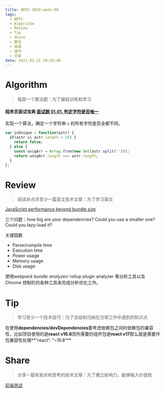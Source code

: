 ```yaml
---
title: ARTS-2020-week-09
tags:
  - ARTS
  - Algorithm
  - Review
  - Tip
  - Share
  - 算法
  - 阅读
  - 技巧
  - 分享
date: 2021-02-21 20:30:40
---
```


# Algorithm

> 每周一个算法题：为了编程训练和学习

#### 程序员面试宝典 [面试题 01.01. 判定字符是否唯一](https://leetcode-cn.com/problems/is-unique-lcci/)

实现一个算法，确定一个字符串 `s` 的所有字符是否全都不同。

```js
var isUnique = function(astr) {
  if(astr && astr.length > 26) {
    return false;
  } else {
    const uniqArr = Array.from(new Set(astr.split('')));
    return uniqArr.length === astr.length;
  }
};
```



# Review

> 阅读并点评至少一篇英文技术文章：为了学习英文

[JavaScript performance beyond bundle size](https://nolanlawson.com/2021/02/23/javascript-performance-beyond-bundle-size/)

三个问题：how big are your dependencies? Could you use a smaller one? Could you lazy-load it?

关键因数 

- Parse/compile time
- Execution time
- Power usage
- Memory usage
- Disk usage

使用*webpack bundle analyzer*/ rollup plugin analyzer 等分析工具以及Chrome 控制栏的各种工具来完成分析优化工作。


# Tip

> 学习至少一个技术技巧：为了总结和归纳在日常工作中遇到的知识点

在使用**dependencies/devDependencies**要考虑依赖包之间的依赖包的兼容性，比如项目使用的是**react v16.8**而所需要的组件包是**react v17**那么就是需要作包兼容性处理**”react”: “~16.8”**

# Share

> 分享一篇有观点和思考的技术文章：为了建立影响力，能够输入价值观

[前端测试](https://bigfacemaster.cn/2021/02/27/Front/Test-For-Web-Front/)